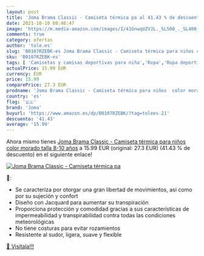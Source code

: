 ```yaml
---
layout: post
title: 'Joma Brama Classic - Camiseta térmica pa al 41.43 % de descuento'
date: 2021-10-10 08:46:47
image: 'https://m.media-amazon.com/images/I/41GnwqUZVJL._SL500_._SL400_.jpg'
comments: true
category: ofertas
author: 'tole.es'
slug: 'B0107RZEBK-es Joma Brama Classic - Camiseta térmica para niños color...'
sku: 'B0107RZEBK-es'
tags: [ 'Camisetas y camisas deportivas para niña','Ropa','Ropa deportiva para niña','Ropa para niña','camiseta','joma', ]
actualPrice: 15.99 EUR
currency: EUR
price: 15.99
comparePrice: 27.3 EUR
prodname: 'Joma Brama Classic - Camiseta térmica para niños  color morado  talla 8-10 años'
country: 'es'
flag: '🇪🇸'
brand: 'Joma'
buyurl: 'https://www.amazon.es/dp/B0107RZEBK/?tag=tolees-21'
descuento: '41.43'
average: '15.99'
---
```


Ahora mismo tienes [Joma Brama Classic - Camiseta térmica para niños  color morado  talla 8-10 años](https://www.amazon.es/dp/B0107RZEBK/?tag=tolees-21) a 15.99 EUR (original: 27.3 EUR) (41.43 %  de descuento) en el siguiente enlace!

[![Joma Brama Classic - Camiseta térmica pa](https://m.media-amazon.com/images/I/41GnwqUZVJL._SL500_._SL400_.jpg)](https://www.amazon.es/dp/B0107RZEBK/?tag=tolees-21)

🔎:

- Se caracteriza por otorgar una gran libertad de movimientos, así como por su sujeción y confort
- Diseño con Jacquard para aumentar su transpiración
- Proporciona protección y comodidad gracias a sus características de impermeabilidad y transpirabilidad contra todas las condiciones meteorológicas
- No tiene costuras para evitar rozamientos
- Resistente al sudor, ligera, suave y flexible

[🛒 Visítala!!!](https://www.amazon.es/dp/B0107RZEBK/?tag=tolees-21)
